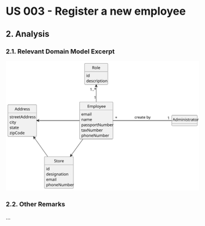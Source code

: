 # US 003 - Register a new employee 

## 2. Analysis

### 2.1. Relevant Domain Model Excerpt 

![Domain Model](svg/us003-domain-model.svg)

### 2.2. Other Remarks

...